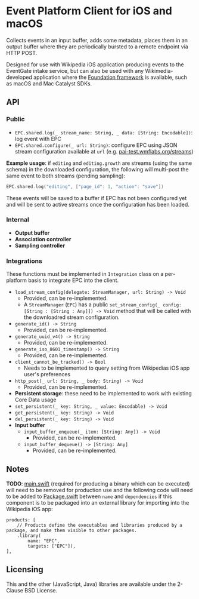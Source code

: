 # Event Platform Client for iOS and macOS

Collects events in an input buffer, adds some metadata, places them in an output buffer where they are periodically bursted to a remote endpoint via HTTP POST.

Designed for use with Wikipedia iOS application producing events to the EventGate intake service, but can also be used with any Wikimedia-developed application where the [Foundation framework](https://developer.apple.com/documentation/foundation) is available, such as macOS and Mac Catalyst SDKs.

## API

### Public

- `EPC.shared.log(_ stream_name: String, _ data: [String: Encodable])`: log event with EPC
- `EPC.shared.configure(_ url: String)`: configure EPC using JSON stream configuration available at `url` (e.g. [pai-test.wmflabs.org/streams](https://pai-test.wmflabs.org/streams))

**Example usage**: if `editing` and `editing.growth` are streams (using the same schema) in the downloaded configuration, the following will multi-post the same event to both streams (pending sampling):

```swift
EPC.shared.log("editing", ["page_id": 1, "action": "save"])
```

These events will be saved to a buffer if EPC has not been configured yet and will be sent to active streams once the configuration has been loaded.

### Internal

- **Output buffer**
- **Association controller**
- **Sampling controller**

### Integrations

These functions must be implemented in `Integration` class on a per-platform basis to integrate EPC into the client.

- `load_stream_config(delegate: StreamManager, url: String) -> Void`
    - Provided, can be re-implemented.
    - A `StreamManager` (`EPC`) has a public `set_stream_config(_ config: [String : [String : Any]]) -> Void` method that will be called with the downloadred stream configuration.
- `generate_id() -> String`
    - Provided, can be re-implemented.
- `generate_uuid_v4() -> String`
    - Provided, can be re-implemented.
-  `generate_iso_8601_timestamp() -> String`
    - Provided, can be re-implemented.
-  `client_cannot_be_tracked() -> Bool`
    - Needs to be implemented to query setting from Wikipedias iOS app user's preferences
-  `http_post(_ url: String, _ body: String) -> Void`
    - Provided, can be re-implemented.
- **Persistent storage**: these need to be implemented to work with existing Core Data usage
- `set_persistent(_ key: String, _ value: Encodable) -> Void`
- `get_persistent(_ key: String) -> Void`
- `del_persistent(_ key: String) -> Void`
- **Input buffer**
    -  `input_buffer_enqueue(_ item: [String: Any]) -> Void`
        - Provided, can be re-implemented.
    - `input_buffer_dequeue() -> [String: Any]`
        - Provided, can be re-implemented.

## Notes

**TODO**: [main.swift](Sources/EPC/main.swift) (required for producing a binary which can be executed) will need to be removed for production use and the following code will need to be added  to [Package.swift](Package.swift) between `name` and `dependencies` if this component is to be packaged into an external library for importing into the Wikipedia iOS app:

```
products: [
    // Products define the executables and libraries produced by a package, and make them visible to other packages.
    .library(
        name: "EPC",
        targets: ["EPC"]),
],
```

## Licensing

This and the other (JavaScript, Java) libraries are available under the 2-Clause BSD License.
